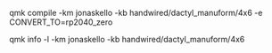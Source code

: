 qmk compile -km jonaskello -kb handwired/dactyl_manuform/4x6 -e CONVERT_TO=rp2040_zero

qmk info -l -km jonaskello -kb handwired/dactyl_manuform/4x6
